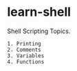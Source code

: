 # learn-shell

Shell Scripting Topics.

```text
1. Printing
2. Comments
3. Variables
4. Functions
```
